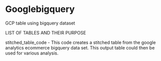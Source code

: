 # Googlebigquery
GCP table using bigquery dataset

LIST OF TABLES AND THEIR PURPOSE

stitched_table_code  - This code creates a stitched table from the google analytics ecommerce bigquery data set. This output table could then be used for various analysis.
